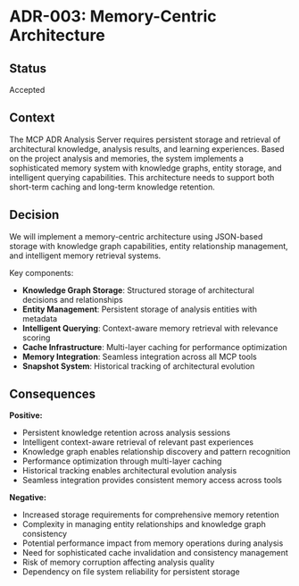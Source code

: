 # ADR-003: Memory-Centric Architecture

## Status

Accepted

## Context

The MCP ADR Analysis Server requires persistent storage and retrieval of architectural knowledge, analysis results, and learning experiences. Based on the project analysis and memories, the system implements a sophisticated memory system with knowledge graphs, entity storage, and intelligent querying capabilities. This architecture needs to support both short-term caching and long-term knowledge retention.

## Decision

We will implement a memory-centric architecture using JSON-based storage with knowledge graph capabilities, entity relationship management, and intelligent memory retrieval systems.

Key components:

- **Knowledge Graph Storage**: Structured storage of architectural decisions and relationships
- **Entity Management**: Persistent storage of analysis entities with metadata
- **Intelligent Querying**: Context-aware memory retrieval with relevance scoring
- **Cache Infrastructure**: Multi-layer caching for performance optimization
- **Memory Integration**: Seamless integration across all MCP tools
- **Snapshot System**: Historical tracking of architectural evolution

## Consequences

**Positive:**

- Persistent knowledge retention across analysis sessions
- Intelligent context-aware retrieval of relevant past experiences
- Knowledge graph enables relationship discovery and pattern recognition
- Performance optimization through multi-layer caching
- Historical tracking enables architectural evolution analysis
- Seamless integration provides consistent memory access across tools

**Negative:**

- Increased storage requirements for comprehensive memory retention
- Complexity in managing entity relationships and knowledge graph consistency
- Potential performance impact from memory operations during analysis
- Need for sophisticated cache invalidation and consistency management
- Risk of memory corruption affecting analysis quality
- Dependency on file system reliability for persistent storage
